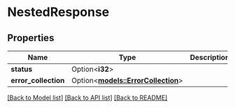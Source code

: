 # NestedResponse

## Properties

Name | Type | Description | Notes
------------ | ------------- | ------------- | -------------
**status** | Option<**i32**> |  | [optional]
**error_collection** | Option<[**models::ErrorCollection**](ErrorCollection.md)> |  | [optional]

[[Back to Model list]](../README.md#documentation-for-models) [[Back to API list]](../README.md#documentation-for-api-endpoints) [[Back to README]](../README.md)


